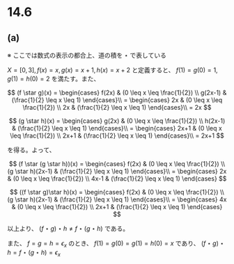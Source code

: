 # 14.6

## (a)

※ ここでは数式の表示の都合上、道の積を $\star$ で表している

$X = [0,3], f(x) = x, g(x)=x + 1, h(x)= x + 2$ と定義すると、 $f(1) = g(0) = 1, g(1) = h(0) = 2$ を満たす。また、

$$
(f \star g)(x) = \begin{cases}
f(2x) & (0 \leq x \leq \frac{1}{2}) \\
g(2x-1) & (\frac{1}{2} \leq x \leq 1)
\end{cases}\\
= \begin{cases}
2x & (0 \leq x \leq \frac{1}{2}) \\
2x & (\frac{1}{2} \leq x \leq 1)
\end{cases}\\
= 2x
$$

$$
(g \star h)(x) = \begin{cases}
g(2x) & (0 \leq x \leq \frac{1}{2}) \\
h(2x-1) & (\frac{1}{2} \leq x \leq 1)
\end{cases}\\
= \begin{cases}
2x+1 & (0 \leq x \leq \frac{1}{2}) \\
2x+1 & (\frac{1}{2} \leq x \leq 1)
\end{cases}\\
= 2x+1
$$

を得る。よって、

$$
(f \star (g \star h))(x) = \begin{cases}
f(2x) & (0 \leq x \leq \frac{1}{2}) \\
(g \star h)(2x-1) & (\frac{1}{2} \leq x \leq 1)
\end{cases}\\
= \begin{cases}
2x & (0 \leq x \leq \frac{1}{2}) \\
4x-1 & (\frac{1}{2} \leq x \leq 1)
\end{cases}
$$

$$
((f \star g)\star h)(x) = \begin{cases}
f(2x) & (0 \leq x \leq \frac{1}{2}) \\
(g \star h)(2x-1) & (\frac{1}{2} \leq x \leq 1)
\end{cases}\\
= \begin{cases}
4x & (0 \leq x \leq \frac{1}{2}) \\
2x+1 & (\frac{1}{2} \leq x \leq 1)
\end{cases}
$$

以上より、 $(f\star g) \star h \neq f\star(g \star h)$ である。

また、 $f = g = h = \epsilon_x$ のとき、 $f(1) = g(0) = g(1) = h(0) = x$ であり、 $(f\star g)\star h = f\star(g\star h) = \epsilon_x$
